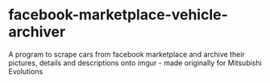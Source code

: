 # facebook-marketplace-vehicle-archiver
A program to scrape cars from facebook marketplace and archive their pictures, details and descriptions onto imgur - made originally for Mitsubishi Evolutions
